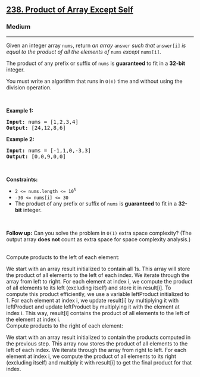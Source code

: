 <h2><a href="https://leetcode.com/problems/product-of-array-except-self/">238. Product of Array Except Self</a></h2><h3>Medium</h3><hr><div><p>Given an integer array <code>nums</code>, return <em>an array</em> <code>answer</code> <em>such that</em> <code>answer[i]</code> <em>is equal to the product of all the elements of</em> <code>nums</code> <em>except</em> <code>nums[i]</code>.</p>

<p>The product of any prefix or suffix of <code>nums</code> is <strong>guaranteed</strong> to fit in a <strong>32-bit</strong> integer.</p>

<p>You must write an algorithm that runs in&nbsp;<code>O(n)</code>&nbsp;time and without using the division operation.</p>

<p>&nbsp;</p>
<p><strong class="example">Example 1:</strong></p>
<pre><strong>Input:</strong> nums = [1,2,3,4]
<strong>Output:</strong> [24,12,8,6]
</pre><p><strong class="example">Example 2:</strong></p>
<pre><strong>Input:</strong> nums = [-1,1,0,-3,3]
<strong>Output:</strong> [0,0,9,0,0]
</pre>
<p>&nbsp;</p>
<p><strong>Constraints:</strong></p>

<ul>
	<li><code>2 &lt;= nums.length &lt;= 10<sup>5</sup></code></li>
	<li><code>-30 &lt;= nums[i] &lt;= 30</code></li>
	<li>The product of any prefix or suffix of <code>nums</code> is <strong>guaranteed</strong> to fit in a <strong>32-bit</strong> integer.</li>
</ul>

<p>&nbsp;</p>
<p><strong>Follow up:</strong>&nbsp;Can you solve the problem in <code>O(1)</code>&nbsp;extra&nbsp;space complexity? (The output array <strong>does not</strong> count as extra space for space complexity analysis.)</p>
</div>

<br>
Compute products to the left of each element:

We start with an array result initialized to contain all 1s. This array will store the product of all elements to the left of each index.
We iterate through the array from left to right. For each element at index i, we compute the product of all elements to its left (excluding itself) and store it in result[i].
To compute this product efficiently, we use a variable leftProduct initialized to 1. For each element at index i, we update result[i] by multiplying it with leftProduct and update leftProduct by multiplying it with the element at index i. This way, result[i] contains the product of all elements to the left of the element at index i.
<br>
Compute products to the right of each element:

We start with an array result initialized to contain the products computed in the previous step. This array now stores the product of all elements to the left of each index.
We iterate through the array from right to left. For each element at index i, we compute the product of all elements to its right (excluding itself) and multiply it with result[i] to get the final product for that index.
